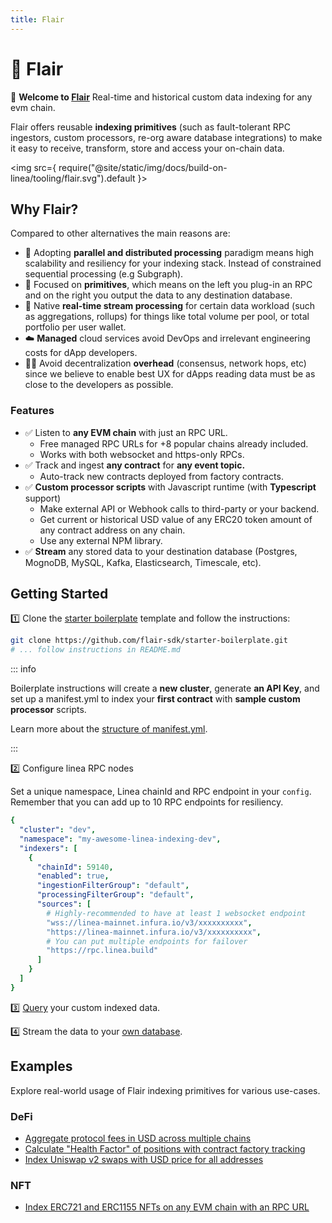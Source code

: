 ```yaml
---
title: Flair
---
```


# 🔮 Flair

👋 <b>Welcome to [Flair](https://flair.dev)</b>
Real-time and historical custom data indexing for any evm chain.

Flair offers reusable **indexing primitives** (such as fault-tolerant RPC ingestors, custom processors, re-org aware database integrations) to make it easy to receive, transform, store and access your on-chain data.

<img
src={
require("@site/static/img/docs/build-on-linea/tooling/flair.svg").default
}></img>
<br />


## Why Flair?

Compared to other alternatives the main reasons are:

* 🚀  Adopting **parallel and distributed processing** paradigm means high scalability and resiliency for your indexing stack. Instead of constrained sequential processing (e.g Subgraph).
* 🧩  Focused on **primitives**, which means on the left you plug-in an RPC and on the right you output the data to any destination database.
* 🚄  Native **real-time stream processing** for certain data workload (such as aggregations, rollups) for things like total volume per pool, or total portfolio per user wallet.
* ☁️  **Managed** cloud services avoid DevOps and irrelevant engineering costs for dApp developers.
* 🧑‍💻  Avoid decentralization **overhead** (consensus, network hops, etc) since we believe to enable best UX for dApps reading data must be as close to the developers as possible.
### Features

* ✅ Listen to **any EVM chain** with just an RPC URL.
  * Free managed RPC URLs for +8 popular chains already included.
  * Works with both websocket and https-only RPCs.
* ✅ Track and ingest **any contract** for **any event topic.**
  * Auto-track new contracts deployed from factory contracts.
* ✅ **Custom processor scripts** with Javascript runtime (with **Typescript** support)
  * Make external API or Webhook calls to third-party or your backend.
  * Get current or historical USD value of any ERC20 token amount of any contract address on any chain.
  * Use any external NPM library.
* ✅ **Stream** any stored data to your destination database (Postgres, MognoDB, MySQL, Kafka, Elasticsearch, Timescale, etc).

## Getting Started

1️⃣ Clone the [starter boilerplate](https://github.com/flair-sdk/starter-boilerplate) template and follow the instructions:

```bash
git clone https://github.com/flair-sdk/starter-boilerplate.git
# ... follow instructions in README.md
```
::: info

Boilerplate instructions will create a **new cluster**, generate **an API Key**, and set up a manifest.yml to index your **first contract** with **sample custom processor** scripts.

Learn more about the [structure of manifest.yml](reference/manifest.yml.md).

:::

2️⃣ Configure linea RPC nodes

Set a unique namespace, Linea chainId and RPC endpoint in your `config`. Remember that you can add up to 10 RPC endpoints for resiliency.

```yaml
{
  "cluster": "dev",
  "namespace": "my-awesome-linea-indexing-dev",
  "indexers": [
    {
      "chainId": 59140,
      "enabled": true,
      "ingestionFilterGroup": "default",
      "processingFilterGroup": "default",
      "sources": [
        # Highly-recommended to have at least 1 websocket endpoint
        "wss://linea-mainnet.infura.io/v3/xxxxxxxxxx",
        "https://linea-mainnet.infura.io/v3/xxxxxxxxxx",
        # You can put multiple endpoints for failover
        "https://rpc.linea.build"
      ]
    }
  ]
}
```

3️⃣ [Query](https://docs.flair.build/#getting-started) your custom indexed data.

4️⃣ Stream the data to your [own database](https://docs.flair.build/reference/database).

## Examples

Explore real-world usage of Flair indexing primitives for various use-cases.

### DeFi

* [Aggregate protocol fees in USD across multiple chains](./aggregate-protocol-fees-in-usd/README.md)
* [Calculate "Health Factor" of positions with contract factory tracking](./health-factor-with-factory-tracking/README.md)
* [Index Uniswap v2 swaps with USD price for all addresses](./uniswap-v2-events-from-all-contracts-with-usd-price/README.md)

### NFT

* [Index ERC721 and ERC1155 NFTs on any EVM chain with an RPC URL](./erc721-and-erc1155-nft-indexing/README.md)
